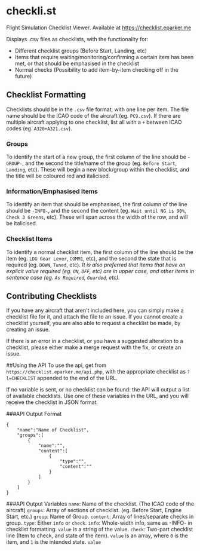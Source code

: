 # checkli.st

Flight Simulation Checklist Viewer. Available at https://checklist.eparker.me

Displays .csv files as checklists, with the functionality for:

- Different checklist groups (Before Start, Landing, etc)
- Items that require waiting/monitoring/confirming a certain item has been met, or that should be emphasised in the checklist
- Normal checks (Possibility to add item-by-item checking off in the future)

## Checklist Formatting

Checklists should be in the `.csv` file format, with one line per item. The file name should be the ICAO code of the aircraft (eg. `PC9.csv`). If there are multiple aircraft applying to one checklist, list all with a `+` between ICAO codes (eg. `A320+A321.csv`).

### Groups

To identify the start of a new group, the first column of the line should be `-GROUP-`, and the second the title/name of the group (eg. `Before Start`, `Landing`, etc). These will begin a new block/group within the checklist, and the title will be coloured red and italicised.

### Information/Emphasised Items

To identify an item that should be emphasised, the first column of the line should be `-INFO-`, and the second the content (eg. `Wait until NG is 90%`, `Check 3 Greens`, etc). These will span across the width of the row, and will be italicised.

### Checklist Items

To identify a normal checklist item, the first column of the line should be the item (eg. `LDG Gear Lever`, `COMM1`, etc), and the second the state that is required (eg. `DOWN`, `Tuned`, etc).
_It is also preferred that items that have an explicit value required (eg. `ON`, `OFF`, etc) are in upper case, and other items in sentence case (eg. `As Required`, `Guarded`, etc)._

## Contributing Checklists

If you have any aircraft that aren't included here, you can simply make a checklist file for it, and attach the file to an issue. If you cannot create a checklist yourself, you are also able to request a checklist be made, by creating an issue.

If there is an error in a checklist, or you have a suggested alteration to a checklist, please either make a merge request with the fix, or create an issue.

##Using the API
To use the api, get from `https://checklist.eparker.me/api.php`, with the appropriate checklist as `?l=CHECKLIST` appended to the end of the URL.

If no variable is sent, or no checklist can be found: the API will output a list of available checklists. Use one of these variables in the URL, and you will receive the checklist in JSON format.

###API Output Format

```
{
    "name":"Name of Checklist",
    "groups":[
        {
            "name":"",
            "content":[
                {
                    "type":"",
                    "content":""
                }
            ]
        }
    ]
}
```

###API Output Variables
`name`: Name of the checklist. (The ICAO code of the aircraft)
`groups`: Array of sections of checklist. (eg. Before Start, Engine Start, etc.)
`group`: Name of Group.
`content`: Array of lines/separate checks in group.
`type`: Either `info` or `check`.
`info`: Whole-width info, same as -INFO- in checklist formatting. `value` is a string of the value.
`check`: Two-part checklist line (Item to check, and state of the item). `value` is an array, where `0` is the item, and `1` is the intended state.
`value`
